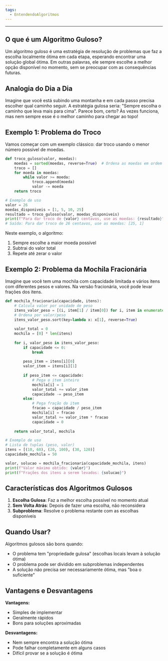 ```yaml
---
tags:
  - EntendendoAlgoritmos
---
```

---
## O que é um Algoritmo Guloso?
Um algoritmo guloso é uma estratégia de resolução de problemas que faz a escolha localmente ótima em cada etapa, esperando encontrar uma solução global ótima. Em outras palavras, ele sempre escolhe a melhor opção disponível no momento, sem se preocupar com as consequências futuras.

## Analogia do Dia a Dia
Imagine que você está subindo uma montanha e em cada passo precisa escolher qual caminho seguir. A estratégia gulosa seria: "Sempre escolha o caminho que leva mais para cima". Parece bom, certo? Às vezes funciona, mas nem sempre esse é o melhor caminho para chegar ao topo!

## Exemplo 1: Problema do Troco
Vamos começar com um exemplo clássico: dar troco usando o menor número possível de moedas.

```python
def troco_guloso(valor, moedas):
    moedas = sorted(moedas, reverse=True)  # Ordena as moedas em ordem decrescente
    troco = []
    for moeda in moedas:
        while valor >= moeda:
            troco.append(moeda)
            valor -= moeda
    return troco

# Exemplo de uso
valor = 26
moedas_disponiveis = [1, 5, 10, 25]
resultado = troco_guloso(valor, moedas_disponiveis)
print(f"Para dar troco de {valor} centavos, use as moedas: {resultado}")
# Saída: Para dar troco de 26 centavos, use as moedas: [25, 1]
```

Neste exemplo, o algoritmo:
1. Sempre escolhe a maior moeda possível
2. Subtrai do valor total
3. Repete até zerar o valor

## Exemplo 2: Problema da Mochila Fracionária
Imagine que você tem uma mochila com capacidade limitada e vários itens com diferentes pesos e valores. Na versão fracionária, você pode levar frações dos itens.

```python
def mochila_fracionaria(capacidade, itens):
    # Calcula valor por unidade de peso
    itens_valor_peso = [(i, item[1] / item[0]) for i, item in enumerate(itens)]
    # Ordena por valor/peso
    itens_valor_peso.sort(key=lambda x: x[1], reverse=True)
    
    valor_total = 0
    mochila = [0] * len(itens)
    
    for i, valor_peso in itens_valor_peso:
        if capacidade <= 0:
            break
            
        peso_item = itens[i][0]
        valor_item = itens[i][1]
        
        if peso_item <= capacidade:
            # Pega o item inteiro
            mochila[i] = 1
            valor_total += valor_item
            capacidade -= peso_item
        else:
            # Pega fração do item
            fracao = capacidade / peso_item
            mochila[i] = fracao
            valor_total += valor_item * fracao
            capacidade = 0
            
    return valor_total, mochila

# Exemplo de uso
# Lista de tuplas (peso, valor)
itens = [(10, 60), (20, 100), (30, 120)]
capacidade_mochila = 50

valor, solucao = mochila_fracionaria(capacidade_mochila, itens)
print(f"Valor máximo obtido: {valor}")
print(f"Frações dos itens a serem levados: {solucao}")
```

## Características dos Algoritmos Gulosos

1. **Escolha Gulosa**: Faz a melhor escolha possível no momento atual
2. **Sem Volta Atrás**: Depois de fazer uma escolha, não reconsidera
3. **Subproblema**: Resolve o problema restante com as escolhas disponíveis

## Quando Usar?
Algoritmos gulosos são bons quando:
- O problema tem "propriedade gulosa" (escolhas locais levam à solução ótima)
- O problema pode ser dividido em subproblemas independentes
- A solução não precisa ser necessariamente ótima, mas "boa o suficiente"

## Vantagens e Desvantagens

**Vantagens:**
- Simples de implementar
- Geralmente rápidos
- Bons para soluções aproximadas

**Desvantagens:**
- Nem sempre encontra a solução ótima
- Pode falhar completamente em alguns casos
- Difícil provar se a solução é ótima

